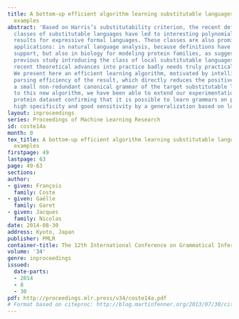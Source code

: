 ```yaml
---
title: A bottom-up efficient algorithm learning substitutable languages from positive
  examples
abstract: 'Based on Harris’s substitutability criterion, the recent definitions of
  classes of substitutable languages have led to interesting polynomial learnability
  results for expressive formal languages. These classes are also promising for practical
  applications: in natural language analysis, because definitions have strong linguisitic
  support, but also in biology for modeling protein families, as suggested in our
  previous study introducing the class of local substitutable languages. But turning
  recent theoretical advances into practice badly needs truly practical algorithms.
  We present here an efficient learning algorithm, motivated by intelligibility and
  parsing efficiency of the result, which directly reduces the positive sample into
  a small non-redundant canonical grammar of the target substitutable language.  Thanks
  to this new algorithm, we have been able to extend our experimentation to a complete
  protein dataset confirming that it is possible to learn grammars on proteins with
  high specificity and good sensitivity by a generalization based on local substitutability.'
layout: inproceedings
series: Proceedings of Machine Learning Research
id: coste14a
month: 0
tex_title: A bottom-up efficient algorithm learning substitutable languages from positive
  examples
firstpage: 49
lastpage: 63
page: 49-63
sections: 
author:
- given: François
  family: Coste
- given: Gaëlle
  family: Garet
- given: Jacques
  family: Nicolas
date: 2014-08-30
address: Kyoto, Japan
publisher: PMLR
container-title: The 12th International Conference on Grammatical Inference
volume: '34'
genre: inproceedings
issued:
  date-parts:
  - 2014
  - 8
  - 30
pdf: http://proceedings.mlr.press/v34/coste14a.pdf
# Format based on citeproc: http://blog.martinfenner.org/2013/07/30/citeproc-yaml-for-bibliographies/
---
```

